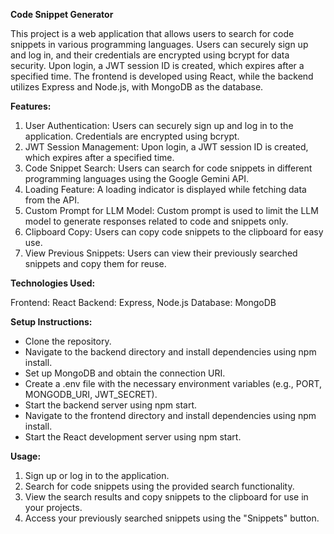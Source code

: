 **Code Snippet Generator**

This project is a web application that allows users to search for code snippets in various programming languages. Users can securely sign up and log in, and their credentials are encrypted using bcrypt for data security. Upon login, a JWT session ID is created, which expires after a specified time. The frontend is developed using React, while the backend utilizes Express and Node.js, with MongoDB as the database.

**Features:**

1. User Authentication: Users can securely sign up and log in to the application. Credentials are encrypted using bcrypt.
2. JWT Session Management: Upon login, a JWT session ID is created, which expires after a specified time.
3. Code Snippet Search: Users can search for code snippets in different programming languages using the Google Gemini API.
4. Loading Feature: A loading indicator is displayed while fetching data from the API.
5. Custom Prompt for LLM Model: Custom prompt is used to limit the LLM model to generate responses related to code and snippets only.
6. Clipboard Copy: Users can copy code snippets to the clipboard for easy use.
7. View Previous Snippets: Users can view their previously searched snippets and copy them for reuse.

**Technologies Used:**

Frontend: React
Backend: Express, Node.js
Database: MongoDB

**Setup Instructions:**

- Clone the repository.
- Navigate to the backend directory and install dependencies using npm install.
- Set up MongoDB and obtain the connection URI.
- Create a .env file with the necessary environment variables (e.g., PORT, MONGODB_URI, JWT_SECRET).
- Start the backend server using npm start.
- Navigate to the frontend directory and install dependencies using npm install.
- Start the React development server using npm start.
  
**Usage:**

1. Sign up or log in to the application.
2. Search for code snippets using the provided search functionality.
3. View the search results and copy snippets to the clipboard for use in your projects.
4. Access your previously searched snippets using the "Snippets" button.
   
